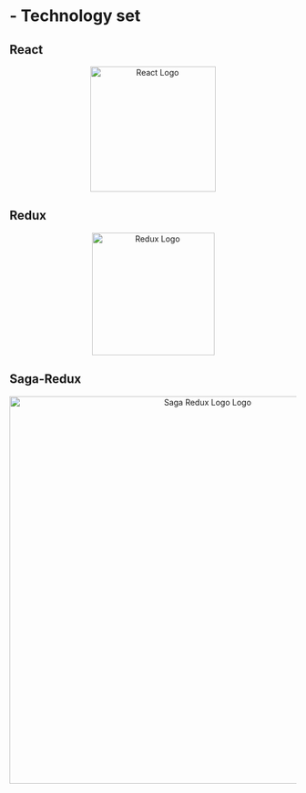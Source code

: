 # - Technology set


## React
<p align="center">
  <a href="https://ru.reactjs.org/" target="blank"><img src="https://upload.wikimedia.org/wikipedia/commons/thumb/a/a7/React-icon.svg/2300px-React-icon.svg.png" width="220" alt="React Logo" /></a>
</p>

## Redux
<p align="center">
  <a href="https://redux.js.org/" target="blank"><img src="https://raw.githubusercontent.com/reduxjs/redux/master/logo/logo.png" width="215" alt="Redux Logo" /></a>
</p>

## Saga-Redux
<p align="center">
  <a href="https://redux-saga.js.org/" target="blank"><img src="https://redux-saga.js.org/img/Redux-Saga-Logo-Landscape.png" width="680" alt="Saga Redux Logo Logo" /></a>
</p>
